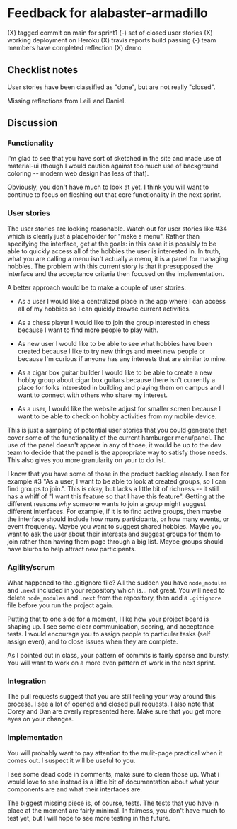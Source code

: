 # Feedback for alabaster-armadillo

(X) tagged commit on main for sprint1
(-) set of closed user stories
(X) working deployment on Heroku
(X) travis reports build passing
(-) team members have completed reflection
(X) demo

## Checklist notes

User stories have been classified as "done", but are not really "closed".

Missing reflections from Leili and Daniel.

## Discussion

### Functionality

I'm glad to see that you have sort of sketched in the site and made use of material-ui (though I would caution against too much use of background coloring -- modern web design has less of that).

Obviously, you don't have much to look at yet. I think you will want to continue to focus on fleshing out that core functionality in the next sprint.

### User stories

The user stories are looking reasonable. Watch out for user stories like #34 which is clearly just a placeholder for "make a menu". Rather than specifying the interface, get at the goals: in this case it is possibly to be able to quickly access all of the hobbies the user is interested in. In truth, what you are calling a menu isn't actually a menu, it is a panel for managing hobbies. The problem with this current story is that it presupposed the interface and the acceptance criteria then focused on the implementation.

A better approach would be to make a couple of user stories:

- As a user I would like a centralized place in the app where I can access all of my hobbies so I can quickly browse current activities.

- As a chess player I would like to join the group interested in chess because I want to find more people to play with.

- As new user I would like to be able to see what hobbies have been created because I like to try new things and meet new people or because I'm curious if anyone has any interests that are similar to mine.

- As a cigar box guitar builder I would like to be able to create a new hobby group about cigar box guitars because there isn't currently a place for folks interested in building and playing them on campus and I want to connect with others who share my interest.

- As a user, I would like the website adjust for smaller screen because I want to be able to check on hobby activities from my mobile device.

This is just a sampling of potential user stories that you could generate that cover some of the functionality of the current hamburger menu/panel. The use of the panel doesn't appear in any of those, it would be up to the dev team to decide that the panel is the appropriate way to satisfy those needs. This also gives you more granularity on your to do list.

I know that you have some of those in the product backlog already. I see for example #3 "As a user, I want to be able to look at created groups, so I can find groups to join.". This is okay, but lacks a little bit of richness -- it still has a whiff of "I want this feature so that I have this feature". Getting at the different reasons _why_ someone wants to join a group might suggest different interfaces. For example, if it is to find active groups, then maybe the interface should include how many participants, or how many events, or event frequency. Maybe you want to suggest shared hobbies. Maybe you want to ask the user about their interests and suggest groups for them to join rather than having them page through a big list. Maybe groups should have blurbs to help attract new participants.

### Agility/scrum

What happened to the .gitignore file? All the sudden you have `node_modules` and `.next` included in your repository which is... not great. You will need to delete `node_modules` and `.next` from the repository, then add a `.gitignore` file before you run the project again.

Putting that to one side for a moment, I like how your project board is shaping up. I see some clear communication, scoring, and acceptance tests. I would encourage you to assign people to particular tasks (self assign even), and to close issues when they are complete.

As I pointed out in class, your pattern of commits is fairly sparse and bursty. You will want to work on a more even pattern of work in the next sprint.

### Integration

The pull requests suggest that you are still feeling your way around this process. I see a lot of opened and closed pull requests. I also note that Corey and Dan are overly represented here. Make sure that you get more eyes on your changes.

### Implementation

You will probably want to pay attention to the mulit-page practical when it comes out. I suspect it will be useful to you.

I see some dead code in comments, make sure to clean those up. What i would love to see instead is a little bit of documentation about what your components are and what their interfaces are.

The biggest missing piece is, of course, tests. The tests that yuo have in place at the moment are fairly minimal. In fairness, you don't have much to test yet, but I will hope to see more testing in the future.
